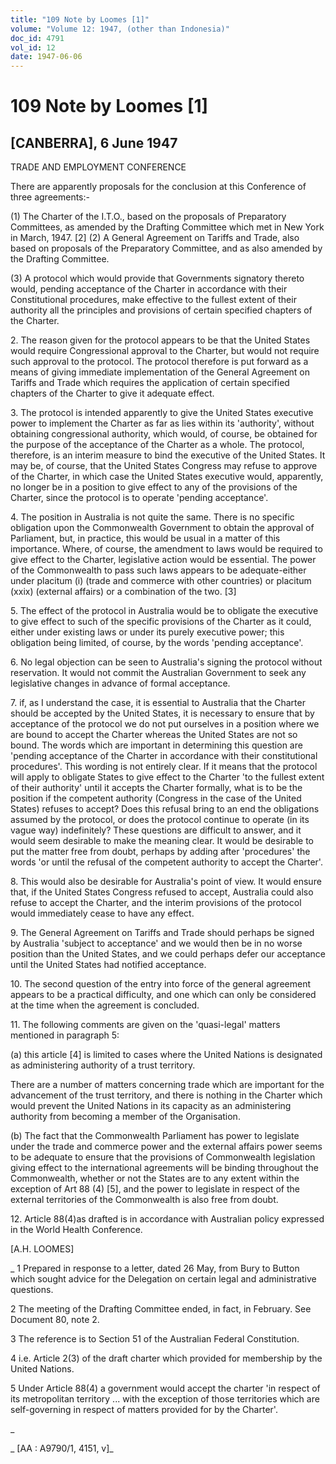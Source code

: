 ```yaml
---
title: "109 Note by Loomes [1]"
volume: "Volume 12: 1947, (other than Indonesia)"
doc_id: 4791
vol_id: 12
date: 1947-06-06
---
```


# 109 Note by Loomes [1]

## [CANBERRA], 6 June 1947

TRADE AND EMPLOYMENT CONFERENCE

There are apparently proposals for the conclusion at this Conference of three agreements:-

(1) The Charter of the I.T.O., based on the proposals of Preparatory Committees, as amended by the Drafting Committee which met in New York in March, 1947. [2] (2) A General Agreement on Tariffs and Trade, also based on proposals of the Preparatory Committee, and as also amended by the Drafting Committee.

(3) A protocol which would provide that Governments signatory thereto would, pending acceptance of the Charter in accordance with their Constitutional procedures, make effective to the fullest extent of their authority all the principles and provisions of certain specified chapters of the Charter.

2\. The reason given for the protocol appears to be that the United States would require Congressional approval to the Charter, but would not require such approval to the protocol. The protocol therefore is put forward as a means of giving immediate implementation of the General Agreement on Tariffs and Trade which requires the application of certain specified chapters of the Charter to give it adequate effect.

3\. The protocol is intended apparently to give the United States executive power to implement the Charter as far as lies within its 'authority', without obtaining congressional authority, which would, of course, be obtained for the purpose of the acceptance of the Charter as a whole. The protocol, therefore, is an interim measure to bind the executive of the United States. It may be, of course, that the United States Congress may refuse to approve of the Charter, in which case the United States executive would, apparently, no longer be in a position to give effect to any of the provisions of the Charter, since the protocol is to operate 'pending acceptance'.

4\. The position in Australia is not quite the same. There is no specific obligation upon the Commonwealth Government to obtain the approval of Parliament, but, in practice, this would be usual in a matter of this importance. Where, of course, the amendment to laws would be required to give effect to the Charter, legislative action would be essential. The power of the Commonwealth to pass such laws appears to be adequate-either under placitum (i) (trade and commerce with other countries) or placitum (xxix) (external affairs) or a combination of the two. [3]

5\. The effect of the protocol in Australia would be to obligate the executive to give effect to such of the specific provisions of the Charter as it could, either under existing laws or under its purely executive power; this obligation being limited, of course, by the words 'pending acceptance'.

6\. No legal objection can be seen to Australia's signing the protocol without reservation. It would not commit the Australian Government to seek any legislative changes in advance of formal acceptance.

7\. if, as I understand the case, it is essential to Australia that the Charter should be accepted by the United States, it is necessary to ensure that by acceptance of the protocol we do not put ourselves in a position where we are bound to accept the Charter whereas the United States are not so bound. The words which are important in determining this question are 'pending acceptance of the Charter in accordance with their constitutional procedures'. This wording is not entirely clear. If it means that the protocol will apply to obligate States to give effect to the Charter 'to the fullest extent of their authority' until it accepts the Charter formally, what is to be the position if the competent authority (Congress in the case of the United States) refuses to accept? Does this refusal bring to an end the obligations assumed by the protocol, or does the protocol continue to operate (in its vague way) indefinitely? These questions are difficult to answer, and it would seem desirable to make the meaning clear. It would be desirable to put the matter free from doubt, perhaps by adding after 'procedures' the words 'or until the refusal of the competent authority to accept the Charter'.

8\. This would also be desirable for Australia's point of view. It would ensure that, if the United States Congress refused to accept, Australia could also refuse to accept the Charter, and the interim provisions of the protocol would immediately cease to have any effect.

9\. The General Agreement on Tariffs and Trade should perhaps be signed by Australia 'subject to acceptance' and we would then be in no worse position than the United States, and we could perhaps defer our acceptance until the United States had notified acceptance.

10\. The second question of the entry into force of the general agreement appears to be a practical difficulty, and one which can only be considered at the time when the agreement is concluded.

11\. The following comments are given on the 'quasi-legal' matters mentioned in paragraph 5:

(a) this article [4] is limited to cases where the United Nations is designated as administering authority of a trust territory.

There are a number of matters concerning trade which are important for the advancement of the trust territory, and there is nothing in the Charter which would prevent the United Nations in its capacity as an administering authority from becoming a member of the Organisation.

(b) The fact that the Commonwealth Parliament has power to legislate under the trade and commerce power and the external affairs power seems to be adequate to ensure that the provisions of Commonwealth legislation giving effect to the international agreements will be binding throughout the Commonwealth, whether or not the States are to any extent within the exception of Art 88 (4) [5], and the power to legislate in respect of the external territories of the Commonwealth is also free from doubt.

12\. Article 88(4)as drafted is in accordance with Australian policy expressed in the World Health Conference.

[A.H. LOOMES]

_ 1 Prepared in response to a letter, dated 26 May, from Bury to Button which sought advice for the Delegation on certain legal and administrative questions.

2 The meeting of the Drafting Committee ended, in fact, in February. See Document 80, note 2.

3 The reference is to Section 51 of the Australian Federal Constitution.

4 i.e. Article 2(3) of the draft charter which provided for membership by the United Nations.

5 Under Article 88(4) a government would accept the charter 'in respect of its metropolitan territory ... with the exception of those territories which are self-governing in respect of matters provided for by the Charter'.

_

_ [AA : A9790/1, 4151, v]_
